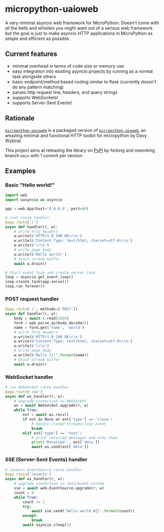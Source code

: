 # micropython-uaioweb
A very minimal asyncio web framework for MicroPython. Doesn't come with all the bells and whistles you might want out of a serious web framework but the goal is just to make asyncio HTTP applications in MicroPython as simple and efficient as possible.

## Current features
* minimal overhead in terms of code size or memory use
* easy integration into existing asyncio projects by running as a normal task alongside others
* basic endpoint/method based routing similar to flask (currently doesn't do any pattern matching)
* parses http request line, headers, and query strings
* supports WebSockets!
* supports Server-Sent Events!

## Rationale
[`micropython-uaioweb`](https://github.com/damiencorpataux/micropython-uaioweb) is a packaged version of [`micropython-aioweb`](https://github.com/wybiral/micropython-aioweb), an amazing minimal and functional HTTP toolkit for micropython by Davy Wybiral.

This project aims at releasing the library on [PyPI](https://pypi.org/project/micropython-uaioweb/) by forking and reworking branch `main` with 1 commit per version.

## Examples
### Basic "Hello world!"
```python
import web
import uasyncio as asyncio

app = web.App(host='0.0.0.0', port=80)

# root route handler
@app.route('/')
async def handler(r, w):
    # write http headers
    w.write(b'HTTP/1.0 200 OK\r\n')
    w.write(b'Content-Type: text/html; charset=utf-8\r\n')
    w.write(b'\r\n')
    # write page body
    w.write(b'Hello world!')
    # drain stream buffer
    await w.drain()

# Start event loop and create server task
loop = asyncio.get_event_loop()
loop.create_task(app.serve())
loop.run_forever()
```
### POST request handler
```python
@app.route('/', methods=['POST'])
async def handler(r, w):
    body = await r.read(1024)
    form = web.parse_qs(body.decode())
    name = form.get('name', 'world')
    # write http headers
    w.write(b'HTTP/1.0 200 OK\r\n')
    w.write(b'Content-Type: text/html; charset=utf-8\r\n')
    w.write(b'\r\n')
    # write page body
    w.write(b'Hello {}!'.format(name))
    # drain stream buffer
    await w.drain()
```
### WebSocket handler
```python
# /ws WebSocket route handler
@app.route('/ws')
async def ws_handler(r, w):
    # upgrade connection to WebSocket
    ws = await WebSocket.upgrade(r, w)
    while True:
        evt = await ws.recv()
        if evt is None or evt['type'] == 'close':
            # handle closed stream/close event
            break
        elif evt['type'] == 'text':
            # print received messages and echo them
            print('Received:', evt['data'])
            await ws.send(evt['data'])
```
### SSE (Server-Sent Events) handler
```python
# /events EventSource route handler
@app.route('/events')
async def ws_handler(r, w):
    # upgrade connection to text/event-stream
    sse = await web.EventSource.upgrade(r, w)
    count = 0
    while True:
        count += 1
        try:
            await sse.send('Hello world #{}'.format(count))
        except:
            break
        await asyncio.sleep(1)
```
